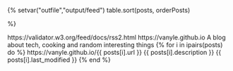 {%
setvar("outfile","output/feed")
table.sort(posts, orderPosts)

%}

<?xml version="1.0" encoding="UTF-8" ?>
<rss version="2.0" xmlns:dc="http://purl.org/dc/elements/1.1/" xmlns:content="http://purl.org/rss/1.0/modules/content/">

<channel>
  <title>Antoine's blog</title>
  <docs>https://validator.w3.org/feed/docs/rss2.html</docs>
  <link>https://vanyle.github.io</link>
  <rss version="2.0" xmlns:media="http://search.yahoo.com/mrss/">
  <description>A blog about tech, cooking and random interesting things</description>
  {% for i in ipairs(posts) do %}
    <item>
      <title>{{ posts[i].title }}</title>
      <link>https://vanyle.github.io/{{ posts[i].url }}</link>
      <description>{{ posts[i].description }}</description>
      <pubDate>{{ posts[i].last_modified }}</pubDate>
    </item>
  {% end %}
</channel>
</rss>
